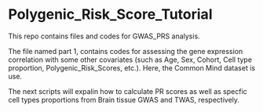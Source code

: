 # Polygenic_Risk_Score_Tutorial
This repo contains files and codes for GWAS_PRS analysis.

The file named part 1, contains codes for assessing the gene expression correlation with some other covariates (such as Age, Sex, Cohort, Cell type proportion, Polygenic_Risk_Scores, etc.). Here, the Common Mind dataset is use. 

The next scripts will expalin how to calculate PR scores as well as specfic cell types proportions from Brain tissue GWAS and TWAS, respectively. 
